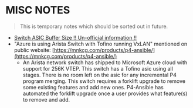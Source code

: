 # MISC NOTES

> This is temporary notes which should be sorted out in future.

- [Switch ASIC Buffer Size !! Un-official information !!](https://people.ucsc.edu/~warner/buffer.html)
- "Azure is using Arista Switch with Tofino running VxLAN" mentioned on public website: [https://mnkcg.com/products/p4-ansible/](https://mnkcg.com/products/p4-ansible/)
  - An Arista network switch has shipped to Microsoft Azure cloud with support for 256K VTEP. This switch has a Tofino asic using all stages. There is no room left on the asic for any incremental P4 program merging. This switch requires a forklift upgrade to remove some existing features and add new ones. P4-Ansible has automated the forklift upgrade once a user provides what feature(s) to remove and add.
